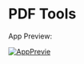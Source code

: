 # PDF Tools
App Preview: 

[![AppPrevie](https://i.postimg.cc/QxK5yq2J/Captura-de-pantalla-2024-08-03-041224.png)](https://postimg.cc/ZCZC96KW)
